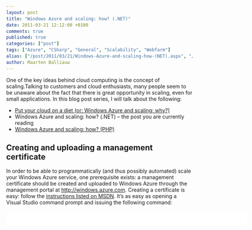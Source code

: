 ```yaml
---
layout: post
title: "Windows Azure and scaling: how? (.NET)"
date: 2011-03-21 12:12:00 +0100
comments: true
published: true
categories: ["post"]
tags: ["Azure", "CSharp", "General", "Scalability", "Webfarm"]
alias: ["/post/2011/03/21/Windows-Azure-and-scaling-how-(NET).aspx", "/post/2011/03/21/windows-azure-and-scaling-how-(net).aspx"]
author: Maarten Balliauw
---
```

<p>One of the key ideas behind cloud computing is the concept of scaling.Talking to customers and cloud enthusiasts, many people seem to be unaware about the fact that there is great opportunity in scaling, even for small applications. In this blog post series, I will talk about the following:</p>
<ul>
<li><a href="/post/2011/03/09/Put-your-cloud-on-a-diet-(or-Windows-Azure-and-scaling-why).aspx">Put your cloud on a diet (or: Windows Azure and scaling: why?)</a> </li>
<li>Windows Azure and scaling: how? (.NET) &ndash; the post you are currently reading </li>
<li><a href="/post/2011/03/24/Windows-Azure-and-scaling-how-(PHP).aspx">Windows Azure and scaling: how? (PHP)</a> </li>
</ul>
<h2>Creating and uploading a management certificate</h2>
<p>In order to be able to programmatically (and thus possibly automated) scale your Windows Azure service, one prerequisite exists: a management certificate should be created and uploaded to Windows Azure through the management portal at <a href="http://windows.azure.com">http://windows.azure.com</a>. Creating a certificate is easy: follow the <a href="http://msdn.microsoft.com/en-us/library/bfsktky3.aspx">instructions listed on MSDN</a>. It&rsquo;s as easy as opening a Visual Studio command prompt and issuing the following command:</p>
<div id="scid:9D7513F9-C04C-4721-824A-2B34F0212519:e1e787f0-1253-40c1-9b1f-c3c63a0f230a" class="wlWriterEditableSmartContent" style="padding-bottom: 0px; margin: 0px; padding-left: 0px; padding-right: 0px; display: inline; float: none; padding-top: 0px">
<pre style="background-color: white; width: 651px; height: 39px; overflow: auto;"><div><!--

Code highlighting produced by Actipro CodeHighlighter (freeware)
http://www.CodeHighlighter.com/

--><span style="color: #008080;">1</span> <span style="color: #000000;">makecert -sky exchange -r -n </span><span style="color: #000000;">"</span><span style="color: #000000;">CN=&lt;CertificateName&gt;</span><span style="color: #000000;">"</span><span style="color: #000000;"> -pe -a sha1 -len </span><span style="color: #000000;">2048</span><span style="color: #000000;"> -ss My </span><span style="color: #000000;">"</span><span style="color: #000000;">&lt;CertificateName&gt;.cer</span><span style="color: #000000;">"</span></div></pre>
<!-- Code inserted with Steve Dunn's Windows Live Writer Code Formatter Plugin.  http://dunnhq.com --></div>
<p>Too anxious to try this out? Download my certificate files (<a href="/files/2011/3/management.pfx">management.pfx (4.05 kb)</a> and <a href="/files/2011/3/management.cer">management.cer (1.18 kb)</a>) and feel free to use it (password: phpazure). Beware that it&rsquo;s not safe to use in production as I just shared this with the world (and you may be sharing your Windows Azure subscription with the world :-)).</p>
<p>Uploading the certificate through the management portal can be done under <em>Hosted Services &gt; Management Certificates</em>.</p>
<p><a href="/images/image_108.png"><img style="background-image: none; border-bottom: 0px; border-left: 0px; margin: 5px auto; padding-left: 0px; padding-right: 0px; display: block; float: none; border-top: 0px; border-right: 0px; padding-top: 0px" title="Management Certificate Windows Azure" src="/images/image_thumb_78.png" border="0" alt="Management Certificate Windows Azure" width="230" height="217" /></a></p>
<h2>Building a small command-line scaling tool</h2>
<p>In order to be able to scale automatically, let&rsquo;s build a small command-line tool. The idea is that you will be able to run the following command on a console to scale to 4 instances:</p>
<div id="scid:9D7513F9-C04C-4721-824A-2B34F0212519:9b667e31-6aab-4160-9d81-cfdd0a5d67e7" class="wlWriterEditableSmartContent" style="padding-bottom: 0px; margin: 0px; padding-left: 0px; padding-right: 0px; display: inline; float: none; padding-top: 0px">
<pre style="background-color: white; width: 557px; height: 41px; overflow: auto;"><div><!--

Code highlighting produced by Actipro CodeHighlighter (freeware)
http://www.CodeHighlighter.com/

--><span style="color: #008080;">1</span> <span style="color: #000000;">AutoScale</span><span style="color: #000000;">.</span><span style="color: #000000;">exe </span><span style="color: #000000;">"</span><span style="color: #000000;">management.cer</span><span style="color: #000000;">"</span><span style="color: #000000;"> </span><span style="color: #000000;">"</span><span style="color: #000000;">subscription-id0</span><span style="color: #000000;">"</span><span style="color: #000000;"> </span><span style="color: #000000;">"</span><span style="color: #000000;">service-name</span><span style="color: #000000;">"</span><span style="color: #000000;"> </span><span style="color: #000000;">"</span><span style="color: #000000;">role-name</span><span style="color: #000000;">"</span><span style="color: #000000;"> </span><span style="color: #000000;">"</span><span style="color: #000000;">production</span><span style="color: #000000;">"</span><span style="color: #000000;"> </span><span style="color: #000000;">4</span></div></pre>
<!-- Code inserted with Steve Dunn's Windows Live Writer Code Formatter Plugin.  http://dunnhq.com --></div>
<p>Or down to 2 instances:.</p>
<div id="scid:9D7513F9-C04C-4721-824A-2B34F0212519:f36a192f-8fe7-4e11-ad1e-b143e688db1a" class="wlWriterEditableSmartContent" style="padding-bottom: 0px; margin: 0px; padding-left: 0px; padding-right: 0px; display: inline; float: none; padding-top: 0px">
<pre style="background-color: white; width: 682px; height: 24px; overflow: auto;"><div><!--

Code highlighting produced by Actipro CodeHighlighter (freeware)
http://www.CodeHighlighter.com/

--><span style="color: #008080;">1</span> <span style="color: #000000;">AutoScale</span><span style="color: #000000;">.</span><span style="color: #000000;">exe </span><span style="color: #000000;">"</span><span style="color: #000000;">management.cer</span><span style="color: #000000;">"</span><span style="color: #000000;"> </span><span style="color: #000000;">"</span><span style="color: #000000;">subscription-id0</span><span style="color: #000000;">"</span><span style="color: #000000;"> </span><span style="color: #000000;">"</span><span style="color: #000000;">service-name</span><span style="color: #000000;">"</span><span style="color: #000000;"> </span><span style="color: #000000;">"</span><span style="color: #000000;">role-name</span><span style="color: #000000;">"</span><span style="color: #000000;"> </span><span style="color: #000000;">"</span><span style="color: #000000;">production</span><span style="color: #000000;">"</span><span style="color: #000000;"> </span><span style="color: #000000;">2</span></div></pre>
<!-- Code inserted with Steve Dunn's Windows Live Writer Code Formatter Plugin.  http://dunnhq.com --></div>
<p>Now let&rsquo;s get started. First of all, we&rsquo;ll be needing the Windows Azure service management client API SDK. Since there is no official SDK, you can download a sample at <a title="http://archive.msdn.microsoft.com/azurecmdlets" href="http://archive.msdn.microsoft.com/azurecmdlets">http://archive.msdn.microsoft.com/azurecmdlets</a>. Open the solution, compile it and head for the /bin folder: we&rsquo;re interested in <em>Microsoft.Samples.WindowsAzure.ServiceManagement.dll</em>.</p>
<p>Next, create a new Console Application in Visual Studio and add a reference to the above assembly. The code for <em>Program.cs</em> will start with the following:</p>
<div id="scid:9D7513F9-C04C-4721-824A-2B34F0212519:c48b6032-81c7-4c0c-bdd6-f65cdad8ac93" class="wlWriterEditableSmartContent" style="padding-bottom: 0px; margin: 0px; padding-left: 0px; padding-right: 0px; display: inline; float: none; padding-top: 0px">
<pre style="background-color: white; width: 682px; height: 217px; overflow: auto;"><div><!--

Code highlighting produced by Actipro CodeHighlighter (freeware)
http://www.CodeHighlighter.com/

--><span style="color: #008080;"> 1</span> <span style="color: #0000FF;">class</span><span style="color: #000000;"> Program
</span><span style="color: #008080;"> 2</span> <span style="color: #000000;">{
</span><span style="color: #008080;"> 3</span> <span style="color: #000000;">    </span><span style="color: #0000FF;">private</span><span style="color: #000000;"> </span><span style="color: #0000FF;">const</span><span style="color: #000000;"> </span><span style="color: #0000FF;">string</span><span style="color: #000000;"> ServiceEndpoint </span><span style="color: #000000;">=</span><span style="color: #000000;"> </span><span style="color: #800000;">"</span><span style="color: #800000;">https://management.core.windows.net</span><span style="color: #800000;">"</span><span style="color: #000000;">;
</span><span style="color: #008080;"> 4</span> <span style="color: #000000;">
</span><span style="color: #008080;"> 5</span> <span style="color: #000000;">    </span><span style="color: #0000FF;">private</span><span style="color: #000000;"> </span><span style="color: #0000FF;">static</span><span style="color: #000000;"> Binding WebHttpBinding()
</span><span style="color: #008080;"> 6</span> <span style="color: #000000;">    {
</span><span style="color: #008080;"> 7</span> <span style="color: #000000;">        var binding </span><span style="color: #000000;">=</span><span style="color: #000000;"> </span><span style="color: #0000FF;">new</span><span style="color: #000000;"> WebHttpBinding(WebHttpSecurityMode.Transport);
</span><span style="color: #008080;"> 8</span> <span style="color: #000000;">        binding.Security.Transport.ClientCredentialType </span><span style="color: #000000;">=</span><span style="color: #000000;"> HttpClientCredentialType.Certificate;
</span><span style="color: #008080;"> 9</span> <span style="color: #000000;">        binding.ReaderQuotas.MaxStringContentLength </span><span style="color: #000000;">=</span><span style="color: #000000;"> </span><span style="color: #800080;">67108864</span><span style="color: #000000;">;
</span><span style="color: #008080;">10</span> <span style="color: #000000;">
</span><span style="color: #008080;">11</span> <span style="color: #000000;">        </span><span style="color: #0000FF;">return</span><span style="color: #000000;"> binding;
</span><span style="color: #008080;">12</span> <span style="color: #000000;">    }
</span><span style="color: #008080;">13</span> <span style="color: #000000;">
</span><span style="color: #008080;">14</span> <span style="color: #000000;">    </span><span style="color: #0000FF;">static</span><span style="color: #000000;"> </span><span style="color: #0000FF;">void</span><span style="color: #000000;"> Main(</span><span style="color: #0000FF;">string</span><span style="color: #000000;">[] args)
</span><span style="color: #008080;">15</span> <span style="color: #000000;">    {
</span><span style="color: #008080;">16</span> <span style="color: #000000;">    }
</span><span style="color: #008080;">17</span> <span style="color: #000000;">}</span></div></pre>
<!-- Code inserted with Steve Dunn's Windows Live Writer Code Formatter Plugin.  http://dunnhq.com --></div>
<p>This constant and <em>WebHttpBinding()</em> method will be used by the Service Management client to connect to your Windows Azure subscription&rsquo;s management API endpoint. The <em>WebHttpBinding()</em> creates a new WCF binding that is configured to use a certificate as the client credential. Just the way Windows Azure likes it.</p>
<p>I&rsquo;ll skip the command-line parameter parsing. Next interesting thing is the location where a new management client is created:</p>
<div id="scid:9D7513F9-C04C-4721-824A-2B34F0212519:41d65daf-1fd2-424f-a75d-65ebe1723408" class="wlWriterEditableSmartContent" style="padding-bottom: 0px; margin: 0px; padding-left: 0px; padding-right: 0px; display: inline; float: none; padding-top: 0px">
<pre style="background-color: white; width: 682px; height: 56px; overflow: auto;"><div><!--

Code highlighting produced by Actipro CodeHighlighter (freeware)
http://www.CodeHighlighter.com/

--><span style="color: #008080;">1</span> <span style="color: #000000;">var managementClient </span><span style="color: #000000;">=</span><span style="color: #000000;"> Microsoft.Samples.WindowsAzure.ServiceManagement.ServiceManagementHelper.CreateServiceManagementChannel(
</span><span style="color: #008080;">2</span> <span style="color: #000000;">                WebHttpBinding(), </span><span style="color: #0000FF;">new</span><span style="color: #000000;"> Uri(ServiceEndpoint), </span><span style="color: #0000FF;">new</span><span style="color: #000000;"> X509Certificate2(certificateFile));</span></div></pre>
<!-- Code inserted with Steve Dunn's Windows Live Writer Code Formatter Plugin.  http://dunnhq.com --></div>
<p>Afterwards, the deployment details are retrieved. The deployment&rsquo;s configuration is in there (base64-encoded), so the only thing to do is read that into an <em>XDocument</em>, update the number of instances and store it back:</p>
<div id="scid:9D7513F9-C04C-4721-824A-2B34F0212519:6f5cead2-6817-4162-a2dd-d0694e69e420" class="wlWriterEditableSmartContent" style="padding-bottom: 0px; margin: 0px; padding-left: 0px; padding-right: 0px; display: inline; float: none; padding-top: 0px">
<pre style="background-color: white; width: 682px; height: 234px; overflow: auto;"><div><!--

Code highlighting produced by Actipro CodeHighlighter (freeware)
http://www.CodeHighlighter.com/

--><span style="color: #008080;"> 1</span> <span style="color: #000000;">var deployment </span><span style="color: #000000;">=</span><span style="color: #000000;"> managementClient.GetDeploymentBySlot(subscriptionId, serviceName, slot);
</span><span style="color: #008080;"> 2</span> <span style="color: #0000FF;">string</span><span style="color: #000000;"> configurationXml </span><span style="color: #000000;">=</span><span style="color: #000000;"> ServiceManagementHelper.DecodeFromBase64String(deployment.Configuration);
</span><span style="color: #008080;"> 3</span> <span style="color: #000000;">
</span><span style="color: #008080;"> 4</span> <span style="color: #000000;">var serviceConfiguration </span><span style="color: #000000;">=</span><span style="color: #000000;"> XDocument.Parse(configurationXml);
</span><span style="color: #008080;"> 5</span> <span style="color: #000000;">
</span><span style="color: #008080;"> 6</span> <span style="color: #000000;">serviceConfiguration
</span><span style="color: #008080;"> 7</span> <span style="color: #000000;">    .Descendants()
</span><span style="color: #008080;"> 8</span> <span style="color: #000000;">    .Single(d </span><span style="color: #000000;">=&gt;</span><span style="color: #000000;"> d.Name.LocalName </span><span style="color: #000000;">==</span><span style="color: #000000;"> </span><span style="color: #800000;">"</span><span style="color: #800000;">Role</span><span style="color: #800000;">"</span><span style="color: #000000;"> </span><span style="color: #000000;">&amp;&amp;</span><span style="color: #000000;"> d.Attributes().Single(a </span><span style="color: #000000;">=&gt;</span><span style="color: #000000;"> a.Name.LocalName </span><span style="color: #000000;">==</span><span style="color: #000000;"> </span><span style="color: #800000;">"</span><span style="color: #800000;">name</span><span style="color: #800000;">"</span><span style="color: #000000;">).Value </span><span style="color: #000000;">==</span><span style="color: #000000;"> roleName)
</span><span style="color: #008080;"> 9</span> <span style="color: #000000;">    .Elements()
</span><span style="color: #008080;">10</span> <span style="color: #000000;">    .Single(e </span><span style="color: #000000;">=&gt;</span><span style="color: #000000;"> e.Name.LocalName </span><span style="color: #000000;">==</span><span style="color: #000000;"> </span><span style="color: #800000;">"</span><span style="color: #800000;">Instances</span><span style="color: #800000;">"</span><span style="color: #000000;">)
</span><span style="color: #008080;">11</span> <span style="color: #000000;">    .Attributes()
</span><span style="color: #008080;">12</span> <span style="color: #000000;">    .Single(a </span><span style="color: #000000;">=&gt;</span><span style="color: #000000;"> a.Name.LocalName </span><span style="color: #000000;">==</span><span style="color: #000000;"> </span><span style="color: #800000;">"</span><span style="color: #800000;">count</span><span style="color: #800000;">"</span><span style="color: #000000;">).Value </span><span style="color: #000000;">=</span><span style="color: #000000;"> instanceCount;
</span><span style="color: #008080;">13</span> <span style="color: #000000;">
</span><span style="color: #008080;">14</span> <span style="color: #000000;">var changeConfigurationInput </span><span style="color: #000000;">=</span><span style="color: #000000;"> </span><span style="color: #0000FF;">new</span><span style="color: #000000;"> ChangeConfigurationInput();
</span><span style="color: #008080;">15</span> <span style="color: #000000;">changeConfigurationInput.Configuration </span><span style="color: #000000;">=</span><span style="color: #000000;"> ServiceManagementHelper.EncodeToBase64String(serviceConfiguration.ToString(SaveOptions.DisableFormatting));
</span><span style="color: #008080;">16</span> <span style="color: #000000;">
</span><span style="color: #008080;">17</span> <span style="color: #000000;">managementClient.ChangeConfigurationBySlot(subscriptionId, serviceName, slot, changeConfigurationInput);</span></div></pre>
<!-- Code inserted with Steve Dunn's Windows Live Writer Code Formatter Plugin.  http://dunnhq.com --></div>
<p>Here&rsquo;s the complete <em>Program.cs</em> code:</p>
<div id="scid:9D7513F9-C04C-4721-824A-2B34F0212519:f750846d-3e18-478b-92cd-1dd648e7ec6a" class="wlWriterEditableSmartContent" style="padding-bottom: 0px; margin: 0px; padding-left: 0px; padding-right: 0px; display: inline; float: none; padding-top: 0px">
<pre style="background-color: white; width: 682px; height: 560px; overflow: auto;"><div><!--

Code highlighting produced by Actipro CodeHighlighter (freeware)
http://www.CodeHighlighter.com/

--><span style="color: #008080;"> 1</span> <span style="color: #0000FF;">using</span><span style="color: #000000;"> System;
</span><span style="color: #008080;"> 2</span> <span style="color: #0000FF;">using</span><span style="color: #000000;"> System.Linq;
</span><span style="color: #008080;"> 3</span> <span style="color: #0000FF;">using</span><span style="color: #000000;"> System.Security.Cryptography.X509Certificates;
</span><span style="color: #008080;"> 4</span> <span style="color: #0000FF;">using</span><span style="color: #000000;"> System.ServiceModel;
</span><span style="color: #008080;"> 5</span> <span style="color: #0000FF;">using</span><span style="color: #000000;"> System.ServiceModel.Channels;
</span><span style="color: #008080;"> 6</span> <span style="color: #0000FF;">using</span><span style="color: #000000;"> System.Xml.Linq;
</span><span style="color: #008080;"> 7</span> <span style="color: #0000FF;">using</span><span style="color: #000000;"> Microsoft.Samples.WindowsAzure.ServiceManagement;
</span><span style="color: #008080;"> 8</span> <span style="color: #000000;">
</span><span style="color: #008080;"> 9</span> <span style="color: #0000FF;">namespace</span><span style="color: #000000;"> AutoScale
</span><span style="color: #008080;">10</span> <span style="color: #000000;">{
</span><span style="color: #008080;">11</span> <span style="color: #000000;">    </span><span style="color: #0000FF;">class</span><span style="color: #000000;"> Program
</span><span style="color: #008080;">12</span> <span style="color: #000000;">    {
</span><span style="color: #008080;">13</span> <span style="color: #000000;">        </span><span style="color: #0000FF;">private</span><span style="color: #000000;"> </span><span style="color: #0000FF;">const</span><span style="color: #000000;"> </span><span style="color: #0000FF;">string</span><span style="color: #000000;"> ServiceEndpoint </span><span style="color: #000000;">=</span><span style="color: #000000;"> </span><span style="color: #800000;">"</span><span style="color: #800000;">https://management.core.windows.net</span><span style="color: #800000;">"</span><span style="color: #000000;">;
</span><span style="color: #008080;">14</span> <span style="color: #000000;">
</span><span style="color: #008080;">15</span> <span style="color: #000000;">        </span><span style="color: #0000FF;">private</span><span style="color: #000000;"> </span><span style="color: #0000FF;">static</span><span style="color: #000000;"> Binding WebHttpBinding()
</span><span style="color: #008080;">16</span> <span style="color: #000000;">        {
</span><span style="color: #008080;">17</span> <span style="color: #000000;">            var binding </span><span style="color: #000000;">=</span><span style="color: #000000;"> </span><span style="color: #0000FF;">new</span><span style="color: #000000;"> WebHttpBinding(WebHttpSecurityMode.Transport);
</span><span style="color: #008080;">18</span> <span style="color: #000000;">            binding.Security.Transport.ClientCredentialType </span><span style="color: #000000;">=</span><span style="color: #000000;"> HttpClientCredentialType.Certificate;
</span><span style="color: #008080;">19</span> <span style="color: #000000;">            binding.ReaderQuotas.MaxStringContentLength </span><span style="color: #000000;">=</span><span style="color: #000000;"> </span><span style="color: #800080;">67108864</span><span style="color: #000000;">;
</span><span style="color: #008080;">20</span> <span style="color: #000000;">
</span><span style="color: #008080;">21</span> <span style="color: #000000;">            </span><span style="color: #0000FF;">return</span><span style="color: #000000;"> binding;
</span><span style="color: #008080;">22</span> <span style="color: #000000;">        }
</span><span style="color: #008080;">23</span> <span style="color: #000000;">
</span><span style="color: #008080;">24</span> <span style="color: #000000;">        </span><span style="color: #0000FF;">static</span><span style="color: #000000;"> </span><span style="color: #0000FF;">void</span><span style="color: #000000;"> Main(</span><span style="color: #0000FF;">string</span><span style="color: #000000;">[] args)
</span><span style="color: #008080;">25</span> <span style="color: #000000;">        {
</span><span style="color: #008080;">26</span> <span style="color: #000000;">            </span><span style="color: #008000;">//</span><span style="color: #008000;"> Some commercial info :-)</span><span style="color: #008000;">
</span><span style="color: #008080;">27</span> <span style="color: #000000;">            Console.WriteLine(</span><span style="color: #800000;">"</span><span style="color: #800000;">AutoScale - (c) 2011 Maarten Balliauw</span><span style="color: #800000;">"</span><span style="color: #000000;">);
</span><span style="color: #008080;">28</span> <span style="color: #000000;">            Console.WriteLine(</span><span style="color: #800000;">""</span><span style="color: #000000;">);
</span><span style="color: #008080;">29</span> <span style="color: #000000;">
</span><span style="color: #008080;">30</span> <span style="color: #000000;">            </span><span style="color: #008000;">//</span><span style="color: #008000;"> Quick-and-dirty argument check</span><span style="color: #008000;">
</span><span style="color: #008080;">31</span> <span style="color: #000000;">            </span><span style="color: #0000FF;">if</span><span style="color: #000000;"> (args.Length </span><span style="color: #000000;">!=</span><span style="color: #000000;"> </span><span style="color: #800080;">6</span><span style="color: #000000;">)
</span><span style="color: #008080;">32</span> <span style="color: #000000;">            {
</span><span style="color: #008080;">33</span> <span style="color: #000000;">                Console.WriteLine(</span><span style="color: #800000;">"</span><span style="color: #800000;">Usage:</span><span style="color: #800000;">"</span><span style="color: #000000;">);
</span><span style="color: #008080;">34</span> <span style="color: #000000;">                Console.WriteLine(</span><span style="color: #800000;">"</span><span style="color: #800000;">  AutoScale.exe &lt;certificatefile&gt; &lt;subscriptionid&gt; &lt;servicename&gt; &lt;rolename&gt; &lt;slot&gt; &lt;instancecount&gt;</span><span style="color: #800000;">"</span><span style="color: #000000;">);
</span><span style="color: #008080;">35</span> <span style="color: #000000;">                Console.WriteLine(</span><span style="color: #800000;">""</span><span style="color: #000000;">);
</span><span style="color: #008080;">36</span> <span style="color: #000000;">                Console.WriteLine(</span><span style="color: #800000;">"</span><span style="color: #800000;">Example:</span><span style="color: #800000;">"</span><span style="color: #000000;">);
</span><span style="color: #008080;">37</span> <span style="color: #000000;">                Console.WriteLine(</span><span style="color: #800000;">"</span><span style="color: #800000;">  AutoScale.exe mycert.cer 39f53bb4-752f-4b2c-a873-5ed94df029e2 bing Bing.Web production 20</span><span style="color: #800000;">"</span><span style="color: #000000;">);
</span><span style="color: #008080;">38</span> <span style="color: #000000;">                </span><span style="color: #0000FF;">return</span><span style="color: #000000;">;
</span><span style="color: #008080;">39</span> <span style="color: #000000;">            }
</span><span style="color: #008080;">40</span> <span style="color: #000000;">
</span><span style="color: #008080;">41</span> <span style="color: #000000;">            </span><span style="color: #008000;">//</span><span style="color: #008000;"> Save arguments to variables</span><span style="color: #008000;">
</span><span style="color: #008080;">42</span> <span style="color: #000000;">            var certificateFile </span><span style="color: #000000;">=</span><span style="color: #000000;"> args[</span><span style="color: #800080;">0</span><span style="color: #000000;">];
</span><span style="color: #008080;">43</span> <span style="color: #000000;">            var subscriptionId </span><span style="color: #000000;">=</span><span style="color: #000000;"> args[</span><span style="color: #800080;">1</span><span style="color: #000000;">];
</span><span style="color: #008080;">44</span> <span style="color: #000000;">            var serviceName </span><span style="color: #000000;">=</span><span style="color: #000000;"> args[</span><span style="color: #800080;">2</span><span style="color: #000000;">];
</span><span style="color: #008080;">45</span> <span style="color: #000000;">            var roleName </span><span style="color: #000000;">=</span><span style="color: #000000;"> args[</span><span style="color: #800080;">3</span><span style="color: #000000;">];
</span><span style="color: #008080;">46</span> <span style="color: #000000;">            var slot </span><span style="color: #000000;">=</span><span style="color: #000000;"> args[</span><span style="color: #800080;">4</span><span style="color: #000000;">];
</span><span style="color: #008080;">47</span> <span style="color: #000000;">            var instanceCount </span><span style="color: #000000;">=</span><span style="color: #000000;"> args[</span><span style="color: #800080;">5</span><span style="color: #000000;">];
</span><span style="color: #008080;">48</span> <span style="color: #000000;">
</span><span style="color: #008080;">49</span> <span style="color: #000000;">            </span><span style="color: #008000;">//</span><span style="color: #008000;"> Do the magic</span><span style="color: #008000;">
</span><span style="color: #008080;">50</span> <span style="color: #000000;">            var managementClient </span><span style="color: #000000;">=</span><span style="color: #000000;"> Microsoft.Samples.WindowsAzure.ServiceManagement.ServiceManagementHelper.CreateServiceManagementChannel(
</span><span style="color: #008080;">51</span> <span style="color: #000000;">                WebHttpBinding(), </span><span style="color: #0000FF;">new</span><span style="color: #000000;"> Uri(ServiceEndpoint), </span><span style="color: #0000FF;">new</span><span style="color: #000000;"> X509Certificate2(certificateFile));
</span><span style="color: #008080;">52</span> <span style="color: #000000;">
</span><span style="color: #008080;">53</span> <span style="color: #000000;">            Console.WriteLine(</span><span style="color: #800000;">"</span><span style="color: #800000;">Retrieving current configuration...</span><span style="color: #800000;">"</span><span style="color: #000000;">);
</span><span style="color: #008080;">54</span> <span style="color: #000000;">
</span><span style="color: #008080;">55</span> <span style="color: #000000;">            var deployment </span><span style="color: #000000;">=</span><span style="color: #000000;"> managementClient.GetDeploymentBySlot(subscriptionId, serviceName, slot);
</span><span style="color: #008080;">56</span> <span style="color: #000000;">            </span><span style="color: #0000FF;">string</span><span style="color: #000000;"> configurationXml </span><span style="color: #000000;">=</span><span style="color: #000000;"> ServiceManagementHelper.DecodeFromBase64String(deployment.Configuration);
</span><span style="color: #008080;">57</span> <span style="color: #000000;">
</span><span style="color: #008080;">58</span> <span style="color: #000000;">            Console.WriteLine(</span><span style="color: #800000;">"</span><span style="color: #800000;">Updating configuration value...</span><span style="color: #800000;">"</span><span style="color: #000000;">);
</span><span style="color: #008080;">59</span> <span style="color: #000000;">
</span><span style="color: #008080;">60</span> <span style="color: #000000;">            var serviceConfiguration </span><span style="color: #000000;">=</span><span style="color: #000000;"> XDocument.Parse(configurationXml);
</span><span style="color: #008080;">61</span> <span style="color: #000000;">
</span><span style="color: #008080;">62</span> <span style="color: #000000;">            serviceConfiguration
</span><span style="color: #008080;">63</span> <span style="color: #000000;">                    .Descendants()
</span><span style="color: #008080;">64</span> <span style="color: #000000;">                    .Single(d </span><span style="color: #000000;">=&gt;</span><span style="color: #000000;"> d.Name.LocalName </span><span style="color: #000000;">==</span><span style="color: #000000;"> </span><span style="color: #800000;">"</span><span style="color: #800000;">Role</span><span style="color: #800000;">"</span><span style="color: #000000;"> </span><span style="color: #000000;">&amp;&amp;</span><span style="color: #000000;"> d.Attributes().Single(a </span><span style="color: #000000;">=&gt;</span><span style="color: #000000;"> a.Name.LocalName </span><span style="color: #000000;">==</span><span style="color: #000000;"> </span><span style="color: #800000;">"</span><span style="color: #800000;">name</span><span style="color: #800000;">"</span><span style="color: #000000;">).Value </span><span style="color: #000000;">==</span><span style="color: #000000;"> roleName)
</span><span style="color: #008080;">65</span> <span style="color: #000000;">                    .Elements()
</span><span style="color: #008080;">66</span> <span style="color: #000000;">                    .Single(e </span><span style="color: #000000;">=&gt;</span><span style="color: #000000;"> e.Name.LocalName </span><span style="color: #000000;">==</span><span style="color: #000000;"> </span><span style="color: #800000;">"</span><span style="color: #800000;">Instances</span><span style="color: #800000;">"</span><span style="color: #000000;">)
</span><span style="color: #008080;">67</span> <span style="color: #000000;">                    .Attributes()
</span><span style="color: #008080;">68</span> <span style="color: #000000;">                    .Single(a </span><span style="color: #000000;">=&gt;</span><span style="color: #000000;"> a.Name.LocalName </span><span style="color: #000000;">==</span><span style="color: #000000;"> </span><span style="color: #800000;">"</span><span style="color: #800000;">count</span><span style="color: #800000;">"</span><span style="color: #000000;">).Value </span><span style="color: #000000;">=</span><span style="color: #000000;"> instanceCount;
</span><span style="color: #008080;">69</span> <span style="color: #000000;">
</span><span style="color: #008080;">70</span> <span style="color: #000000;">            var changeConfigurationInput </span><span style="color: #000000;">=</span><span style="color: #000000;"> </span><span style="color: #0000FF;">new</span><span style="color: #000000;"> ChangeConfigurationInput();
</span><span style="color: #008080;">71</span> <span style="color: #000000;">            changeConfigurationInput.Configuration </span><span style="color: #000000;">=</span><span style="color: #000000;"> ServiceManagementHelper.EncodeToBase64String(serviceConfiguration.ToString(SaveOptions.DisableFormatting));
</span><span style="color: #008080;">72</span> <span style="color: #000000;">
</span><span style="color: #008080;">73</span> <span style="color: #000000;">            Console.WriteLine(</span><span style="color: #800000;">"</span><span style="color: #800000;">Uploading new configuration...</span><span style="color: #800000;">"</span><span style="color: #000000;">);
</span><span style="color: #008080;">74</span> <span style="color: #000000;">
</span><span style="color: #008080;">75</span> <span style="color: #000000;">            managementClient.ChangeConfigurationBySlot(subscriptionId, serviceName, slot, changeConfigurationInput);
</span><span style="color: #008080;">76</span> <span style="color: #000000;">
</span><span style="color: #008080;">77</span> <span style="color: #000000;">            Console.WriteLine(</span><span style="color: #800000;">"</span><span style="color: #800000;">Finished.</span><span style="color: #800000;">"</span><span style="color: #000000;">);
</span><span style="color: #008080;">78</span> <span style="color: #000000;">        }
</span><span style="color: #008080;">79</span> <span style="color: #000000;">    }
</span><span style="color: #008080;">80</span> <span style="color: #000000;">}</span></div></pre>
<!-- Code inserted with Steve Dunn's Windows Live Writer Code Formatter Plugin.  http://dunnhq.com --></div>
<p>Now schedule this (when needed) and enjoy the benefits of scaling your Windows Azure service.</p>
<p>So you&rsquo;re lazy? Here&rsquo;s my sample project (<a href="/files/2011/3/AutoScale.zip">AutoScale.zip (26.31 kb)</a>) and the certificates used (<a href="/files/2011/3/management.pfx">management.pfx (4.05 kb)</a>&nbsp;and <a href="/files/2011/3/management.cer">management.cer (1.18 kb)</a>).</p>
<p><strong>Note: I use the .cer file here because I generated it on my machine. If you are using a certificate created on another machine, a .pfx file and it's key should be used.</strong></p>

{% include imported_disclaimer.html %}

